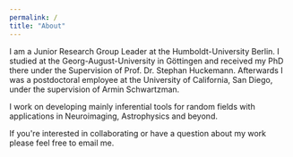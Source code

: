 ```yaml
---
permalink: /
title: "About"
---
```


I am a Junior Research Group Leader at the Humboldt-University Berlin.
I studied at the Georg-August-University in Göttingen and received my
PhD there under the Supervision of Prof. Dr. Stephan Huckemann.
Afterwards I was a postdoctoral employee at the University of California,
San Diego, under the supervision of Armin Schwartzman.

I work on developing mainly inferential tools for random fields with
applications in Neuroimaging, Astrophysics and beyond.

If you're interested in collaborating or have a
question about my work please feel free to email me.
